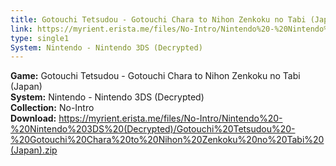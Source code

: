 ```yaml
---
title: Gotouchi Tetsudou - Gotouchi Chara to Nihon Zenkoku no Tabi (Japan)
link: https://myrient.erista.me/files/No-Intro/Nintendo%20-%20Nintendo%203DS%20(Decrypted)/Gotouchi%20Tetsudou%20-%20Gotouchi%20Chara%20to%20Nihon%20Zenkoku%20no%20Tabi%20(Japan).zip
type: single1
System: Nintendo - Nintendo 3DS (Decrypted)
---
```

<b>Game:</b> Gotouchi Tetsudou - Gotouchi Chara to Nihon Zenkoku no Tabi (Japan)<br>
<b>System:</b> Nintendo - Nintendo 3DS (Decrypted)<br>
<b>Collection:</b> No-Intro<br>
<b>Download:</b> https://myrient.erista.me/files/No-Intro/Nintendo%20-%20Nintendo%203DS%20(Decrypted)/Gotouchi%20Tetsudou%20-%20Gotouchi%20Chara%20to%20Nihon%20Zenkoku%20no%20Tabi%20(Japan).zip